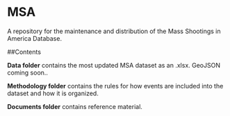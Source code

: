 # MSA
A repository for the maintenance and distribution of the Mass Shootings in America Database.

##Contents

**Data folder** contains the most updated MSA dataset as an .xlsx. GeoJSON coming soon..

**Methodology folder** contains the rules for how events are included into the dataset and how it is organized.

**Documents folder** contains reference material.

